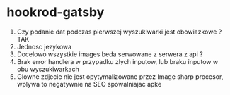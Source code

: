 # hookrod-gatsby

1. Czy podanie dat podczas pierwszej wyszukiwarki jest obowiazkowe ? TAK
2. Jednosc jezykowa
3. Docelowo wszystkie images beda serwowane z serwera z api ?    
4. Brak error handlera w przypadku zlych inputow, lub braku inputow w obu wyszukiwarkach 
5. Glowne zdjecie nie jest opytymalizowane przez Image sharp procesor, wplywa to negatywnie na SEO spowalniajac apke
